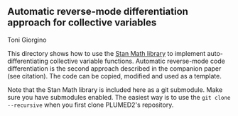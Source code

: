 Automatic reverse-mode differentiation approach for collective variables
------------------------------------------------------------------------

Toni Giorgino


This directory shows how to use the [Stan Math
library](http://mc-stan.org/users/interfaces/math) to implement
auto-differentiating collective variable functions.  Automatic
reverse-mode code differentiation is the second approach described in
the companion paper (see citation).  The code can be copied, modified
and used as a template.

Note that the Stan Math library is included here as a git
submodule. Make sure you have submodules enabled. The easiest way is
to use the `git clone --recursive` when you first clone PLUMED2's
repository.

